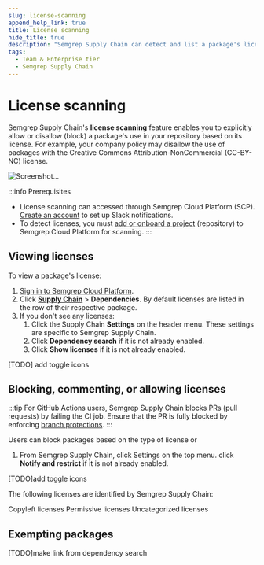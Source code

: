 ```yaml
---
slug: license-scanning
append_help_link: true
title: License scanning 
hide_title: true
description: "Semgrep Supply Chain can detect and list a package's license. Prevent or exempt certain packages from being used based on its license."
tags:
  - Team & Enterprise tier
  - Semgrep Supply Chain
---
```


# License scanning


Semgrep Supply Chain's **license scanning** feature enables you to explicitly allow or disallow (block) a package's use in your repository based on its license. For example, your company policy may disallow the use of packages with the Creative Commons Attribution-NonCommercial (CC-BY-NC) license.

![Screenshot...](/img/sc-license-scanning.png)

:::info Prerequisites
* License scanning can accessed through Semgrep Cloud Platform (SCP). [Create an account](/semgrep-code/getting-started/#signing-in-to-semgrep-cloud-platform) to set up Slack notifications.
* To detect licenses, you must [add or onboard a project](/semgrep-code/getting-started/#option-b-adding-a-repository-from-github-gitlab-or-bitbucket) (repository) to Semgrep Cloud Platform for scanning.
:::

## Viewing licenses

To view a package's license:

1. [Sign in to Semgrep Cloud Platform](https://semgrep.dev/login).
2. Click **[Supply Chain](https://semgrep.dev/orgs/-/supply-chain)** > **Dependencies**. By default licenses are listed in the row of their respective package.
3. If you don't see any licenses:
    1. Click the Supply Chain **Settings** on the header menu. These settings are specific to Semgrep Supply Chain.
    2. Click <i class="fa-solid fa-toggle-large-on"></i> **Dependency search** if it is not already enabled.
    3. Click <i class="fa-solid fa-toggle-large-on"></i> **Show licenses** if it is not already enabled.


[TODO] add toggle icons

## Blocking, commenting, or allowing licenses 

:::tip
For GitHub Actions users, Semgrep Supply Chain blocks PRs (pull requests) by failing the CI job. Ensure that the PR is fully blocked by enforcing [branch protections](https://docs.github.com/en/repositories/configuring-branches-and-merges-in-your-repository/managing-protected-branches).
:::

Users can block packages based on the type of license or 
1. From Semgrep Supply Chain, click Settings on the top menu. click **Notify and restrict** if it is not already enabled.

[TODO]add toggle icons

The following licenses are identified by Semgrep Supply Chain:

Copyleft licenses
Permissive licenses
Uncategorized licenses


## Exempting packages



[TODO]make link from dependency search
